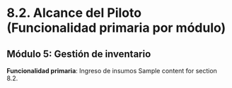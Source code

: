 # 8.2. Alcance del Piloto (Funcionalidad primaria por módulo)


## Módulo 5: Gestión de inventario
**Funcionalidad primaria**: Ingreso de insumos
Sample content for section 8.2.
